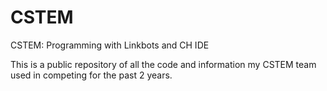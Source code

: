 # CSTEM
CSTEM: Programming with Linkbots and CH IDE

This is a public repository of all the code and information my CSTEM team used in competing for the past 2 years.  


